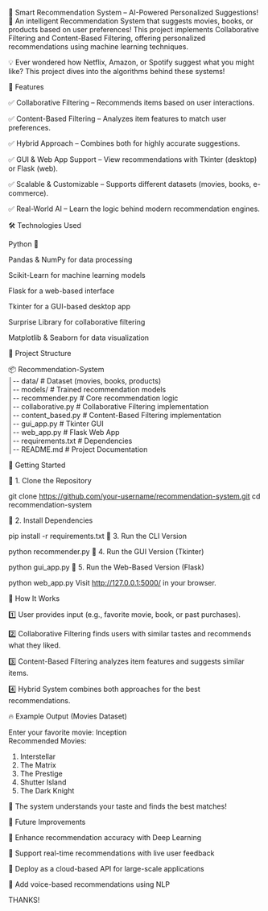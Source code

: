 🎯 Smart Recommendation System – AI-Powered Personalized Suggestions!
🚀 An intelligent Recommendation System that suggests movies, books, or products based on user preferences! This project implements Collaborative Filtering and Content-Based Filtering, offering personalized recommendations using machine learning techniques.

💡 Ever wondered how Netflix, Amazon, or Spotify suggest what you might like? This project dives into the algorithms behind these systems!

🌟 Features

✅ Collaborative Filtering – Recommends items based on user interactions.

✅ Content-Based Filtering – Analyzes item features to match user preferences.

✅ Hybrid Approach – Combines both for highly accurate suggestions.

✅ GUI & Web App Support – View recommendations with Tkinter (desktop) or Flask (web).

✅ Scalable & Customizable – Supports different datasets (movies, books, e-commerce).

✅ Real-World AI – Learn the logic behind modern recommendation engines.

🛠️ Technologies Used

Python 🐍

Pandas & NumPy for data processing

Scikit-Learn for machine learning models

Flask for a web-based interface

Tkinter for a GUI-based desktop app

Surprise Library for collaborative filtering

Matplotlib & Seaborn for data visualization

📂 Project Structure

📦 Recommendation-System  
│-- data/                  # Dataset (movies, books, products)  
│-- models/                # Trained recommendation models  
│-- recommender.py         # Core recommendation logic  
│-- collaborative.py       # Collaborative Filtering implementation  
│-- content_based.py       # Content-Based Filtering implementation  
│-- gui_app.py             # Tkinter GUI  
│-- web_app.py             # Flask Web App  
│-- requirements.txt       # Dependencies  
│-- README.md              # Project Documentation  

🚀 Getting Started

🔹 1. Clone the Repository

git clone https://github.com/your-username/recommendation-system.git
cd recommendation-system

🔹 2. Install Dependencies

pip install -r requirements.txt
🔹 3. Run the CLI Version

python recommender.py
🔹 4. Run the GUI Version (Tkinter)

python gui_app.py
🔹 5. Run the Web-Based Version (Flask)

python web_app.py
Visit http://127.0.0.1:5000/ in your browser.

🎯 How It Works

1️⃣ User provides input (e.g., favorite movie, book, or past purchases).

2️⃣ Collaborative Filtering finds users with similar tastes and recommends what they liked.

3️⃣ Content-Based Filtering analyzes item features and suggests similar items.

4️⃣ Hybrid System combines both approaches for the best recommendations.

🔥 Example Output (Movies Dataset)

Enter your favorite movie: Inception  
Recommended Movies:  
1. Interstellar  
2. The Matrix  
3. The Prestige  
4. Shutter Island  
5. The Dark Knight  

📌 The system understands your taste and finds the best matches!

🎯 Future Improvements

🔹 Enhance recommendation accuracy with Deep Learning

🔹 Support real-time recommendations with live user feedback

🔹 Deploy as a cloud-based API for large-scale applications

🔹 Add voice-based recommendations using NLP

THANKS!

